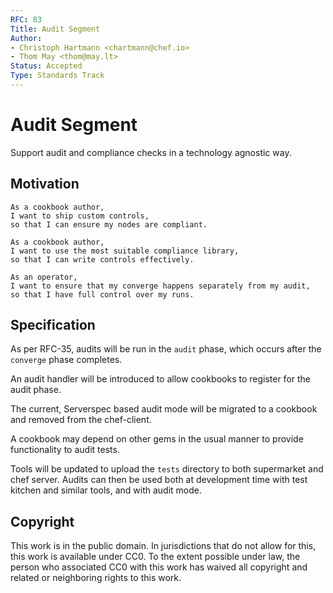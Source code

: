 ```yaml
---
RFC: 83
Title: Audit Segment
Author:
- Christoph Hartmann <chartmann@chef.io>
- Thom May <thom@may.lt>
Status: Accepted
Type: Standards Track
---
```


# Audit Segment

Support audit and compliance checks in a technology agnostic way.

## Motivation

    As a cookbook author,
    I want to ship custom controls,
    so that I can ensure my nodes are compliant.

    As a cookbook author,
    I want to use the most suitable compliance library,
    so that I can write controls effectively.

    As an operator,
    I want to ensure that my converge happens separately from my audit,
    so that I have full control over my runs.


## Specification

As per RFC-35, audits will be run in the `audit` phase, which occurs
after the `converge` phase completes.

An audit handler will be introduced to allow cookbooks to register for
the audit phase.

The current, Serverspec based audit mode will be migrated to a cookbook
and removed from the chef-client.

A cookbook may depend on other gems in the usual manner to provide
functionality to audit tests.

Tools will be updated to upload the `tests` directory to both
supermarket and chef server. Audits can then be used both at development
time with test kitchen and similar tools, and with audit mode.

## Copyright

This work is in the public domain. In jurisdictions that do not allow for this,
this work is available under CC0. To the extent possible under law, the person
who associated CC0 with this work has waived all copyright and related or
neighboring rights to this work.
